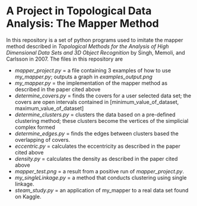 # A Project in Topological Data Analysis: The Mapper Method

In this repository is a set of python programs used to imitate the mapper method described in *Topological Methods for the Analysis of High Dimensional Data Sets and 3D Object Recognition* by Singh, Memoli, and Carlsson in 2007.  The files in this repository are

* *mapper_project.py* = a file containing 3 examples of how to use *my_mapper.py*; outputs a graph in *examples_output.png*
* *my_mapper.py* = the implementation of the mapper method as described in the paper cited above
* *determine_covers.py* = finds the covers for a user selected data set; the covers are open intervals contained in [minimum_value_of_dataset, maximum_value_of_dataset]
* *determine_clusters.py* = clusters the data based on a pre-defined clustering method; these clusters become the vertices of the simplicial complex formed
* *determine_edges.py* = finds the edges between clusters based the overlapping of covers.
* *eccentric.py* = calculates the eccentricity as described in the paper cited above
* *density.py* = calculates the density as described in the paper cited above
* *mapper_test.png* = a result from a positive run of *mapper_project.py*.
* *my_singleLinkage.py* = a method that conducts clustering using single linkage.
* *steam_study.py* = an application of my_mapper to a real data set found on Kaggle.
